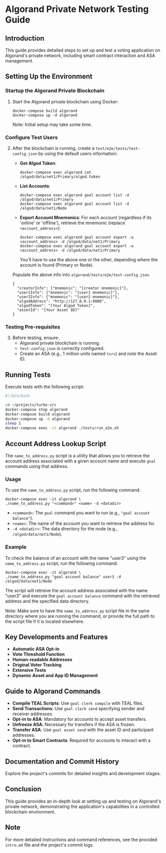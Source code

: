 # Algorand Private Network Testing Guide

## Introduction
This guide provides detailed steps to set up and test a voting application on Algorand's private network, including smart contract interaction and ASA management.

## Setting Up the Environment

### Startup the Algorand Private Blockchain
1. Start the Algorand private blockchain using Docker:
   ```
   docker-compose build algorand
   docker-compose up -d algorand
   ```
   Note: Initial setup may take some time.

### Configure Test Users
2. After the blockchain is running, create a `test/e2e/tests/test-config.json` by using the default users information:
   - **Get Algod Token**:
     ```
     docker-compose exec algorand cat /algod/data/net1/Primary/algod.token
     ```
   - **List Accounts**:
     ```
     docker-compose exec algorand goal account list -d /algod/data/net1/Primary
     docker-compose exec algorand goal account list -d /algod/data/net1/Node
     ```
   - **Export Account Mnemonics**:
     For each account (regardless if its 'online' or 'offline'), retrieve the mnemonic (replace `<account_address>`):
     ```
     docker-compose exec algorand goal account export -a <account_address> -d /algod/data/net1/Primary
     docker-compose exec algorand goal account export -a <account_address> -d /algod/data/net1/Primary
     ```
     You'll have to use the above one or the other, depending where the account is found (Primary or Node).

   Populate the above info into `algorand/tests/e2e/test-config.json`.

   ```
   {
     "creatorInfo": {"mnemonic": "[creator mnemonic]"},
     "user1Info": {"mnemonic": "[user1 mnemonic]"},
     "user2Info": {"mnemonic": "[user2 mnemonic]"},
     "algodAddress": "http://127.0.0.1:8080",
     "algodToken": "[Your Algod Token]",
     "assetId": "[Your Asset ID]"
   }
   ```

### Testing Pre-requisites
3. Before testing, ensure:
   - Algorand private blockchain is running.
   - `test-config.json` is correctly configured.
   - Create an ASA (e.g., 1 million units named `tsrc`) and note the Asset ID.

## Running Tests

Execute tests with the following script:
```bash
#!/bin/bash

cd ~/projects/turbo-src
docker-compose stop algorand
docker-compose build algorand
docker-compose up -d algorand
sleep 1
docker-compose exec -it algorand ./tests/run_e2e.sh
```

## Account Address Lookup Script

The `name_to_address.py` script is a utility that allows you to retrieve the account address associated with a given account name and execute `goal` commands using that address.

### Usage

To use the `name_to_address.py` script, run the following command:

```
docker-compose exec -it algorand \
./name_to_address.py "<command>" <name> -d <datadir>
```

- `<command>`: The `goal` command you want to run (e.g., `"goal account balance"`).
- `<name>`: The name of the account you want to retrieve the address for.
- `-d <datadir>`: The data directory for the node (e.g., `/algod/data/net1/Node`).

### Example

To check the balance of an account with the name "user3" using the `name_to_address.py` script, run the following command:

```
docker-compose exec -it algorand \
./name_to_address.py "goal account balance" user3 -d /algod/data/net1/Node
```

The script will retrieve the account address associated with the name "user3" and execute the `goal account balance` command with the retrieved address and the specified data directory.

Note: Make sure to have the `name_to_address.py` script file in the same directory where you are running the command, or provide the full path to the script file if it is located elsewhere.

## Key Developments and Features
- **Automatic ASA Opt-in**
- **Vote Threshold Function**
- **Human-readable Addresses**
- **Original Voter Tracking**
- **Extensive Tests**
- **Dynamic Asset and App ID Management**

## Guide to Algorand Commands

- **Compile TEAL Scripts**: Use `goal clerk compile` with TEAL files.
- **Send Transactions**: Use `goal clerk send` specifying sender and receiver addresses.
- **Opt-in to ASA**: Mandatory for accounts to accept asset transfers.
- **Unfreeze ASA**: Necessary for transfers if the ASA is frozen.
- **Transfer ASA**: Use `goal asset send` with the asset ID and participant addresses.
- **Opt-in to Smart Contracts**: Required for accounts to interact with a contract.

## Documentation and Commit History
Explore the project's commits for detailed insights and development stages.

## Conclusion
This guide provides an in-depth look at setting up and testing on Algorand's private network, demonstrating the application's capabilities in a controlled blockchain environment.

## Note
For more detailed instructions and command references, see the provided `intro.md` file and the project's commit logs.


